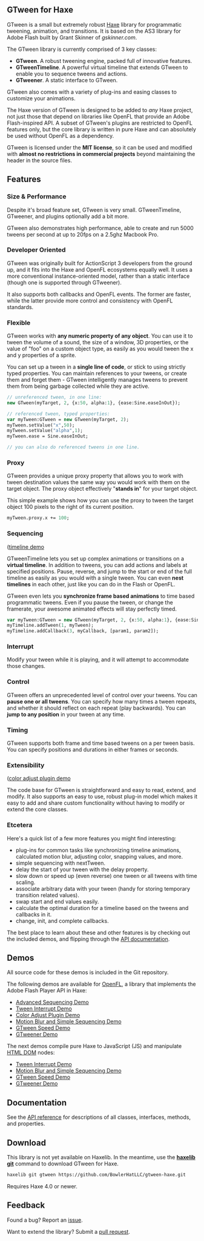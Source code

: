 ## GTween for Haxe

GTween is a small but extremely robust [Haxe](https://haxe.org/) library for programmatic tweening, animation, and transitions. It is based on the AS3 library for Adobe Flash built by Grant Skinner of _gskinner.com_.

The GTween library is currently comprised of 3 key classes:

* **GTween**. A robust tweening engine, packed full of innovative features.
* **GTweenTimeline**. A powerful virtual timeline that extends GTween to enable you to sequence tweens and actions.
* **GTweener**. A static interface to GTween.

GTween also comes with a variety of plug-ins and easing classes to customize your animations.

The Haxe version of GTween is designed to be added to _any_ Haxe project, not just those that depend on libraries like OpenFL that provide an Adobe Flash-inspired API. A subset of GTween's plugins are restricted to OpenFL features only, but the core library is written in pure Haxe and can absolutely be used without OpenFL as a dependency.

GTween is licensed under the **MIT license**, so it can be used and modified with **almost no restrictions in commercial projects** beyond maintaining the header in the source files.

## Features

### Size & Performance

Despite it's broad feature set, GTween is very small. GTweenTimeline, GTweener, and plugins optionally add a bit more.

GTween also demonstrates high performance, able to create and run 5000 tweens per second at up to 20fps on a 2.5ghz Macbook Pro.

### Developer Oriented

GTween was originally built for ActionScript 3 developers from the ground up, and it fits into the Haxe and OpenFL ecosystems equally well. It uses a more conventional instance-oriented model, rather than a static interface (though one is supported through GTweener).

It also supports both callbacks and OpenFL events. The former are faster, while the latter provide more control and consistency with OpenFL standards.

### Flexible

GTween works with **any numeric property of any object**.
You can use it to tween the volume of a sound, the size of a window, 3D properties, or the value of "foo" on a custom object type, as easily as you would tween the x and y properties of a sprite.

You can set up a tween in a **single line of code**, or stick to using strictly typed properties. You can maintain references to your tweens, or create them and forget them - GTween intelligently manages tweens to prevent them from being garbage collected while they are active.

```haxe
// unreferenced tween, in one line:
new GTween(myTarget, 2, {x:50, alpha:1}, {ease:Sine.easeInOut});

// referenced tween, typed properties:
var myTween:GTween = new GTween(myTarget, 2);
myTween.setValue("x",50);
myTween.setValue("alpha",1);
myTween.ease = Sine.easeInOut;

// you can also do referenced tweens in one line.
```

### Proxy

GTween provides a unique proxy property that allows you to work with tween destination values the same way you would work with them on the target object.
The proxy object effectively "**stands in**" for your target object.

This simple example shows how you can use the proxy to tween the target object 100 pixels to the right of its current position.

```haxe
myTween.proxy.x += 100;
```

### Sequencing

([timeline demo](https://bowlerhatllc.github.io/gtween-haxe/samples/openfl/GTweenTimelineDemo/)

GTweenTimeline lets you set up complex animations or transitions on a **virtual timeline**.
In addition to tweens, you can add actions and labels at specified positions.
Pause, reverse, and jump to the start or end of the full timeline as easily as you would with a single tween.
You can even **nest timelines** in each other, just like you can do in the Flash or OpenFL.

GTween even lets you **synchronize frame based animations** to time based programmatic tweens.
Even if you pause the tween, or change the framerate, your awesome animated effects will stay perfectly timed.

```haxe
var myTween:GTween = new GTween(myTarget, 2, {x:50, alpha:1}, {ease:Sine.easeInOut});
myTimeline.addTween(1, myTween);
myTimeline.addCallback(3, myCallback, [param1, param2]);
```

### Interrupt

Modify your tween while it is playing, and it will attempt to accommodate those changes.

### Control

GTween offers an unprecedented level of control over your tweens.
You can **pause one or all tweens**.
You can specify how many times a tween repeats, and whether it should reflect on each repeat (play backwards).
You can **jump to any position** in your tween at any time.

### Timing

GTween supports both frame and time based tweens on a per tween basis. You can specify positions and durations in either frames or seconds.

### Extensibility

([color adjust plugin demo](https://bowlerhatllc.github.io/gtween-haxe/samples/openfl/GTweenColorAdjust/)

The code base for GTween is straightforward and easy to read, extend, and modify. It also supports an easy to use, robust plug-in model which makes it easy to add and share custom functionality without having to modify or extend the core classes.

### Etcetera

Here's a quick list of a few more features you might find interesting:

* plug-ins for common tasks like synchronizing timeline animations, calculated motion blur, adjusting color, snapping values, and more.
* simple sequencing with nextTween.
* delay the start of your tween with the delay property.
* slow down or speed up (even reverse) one tween or all tweens with time scaling.
* associate arbitrary data with your tween (handy for storing temporary transition related values).
* swap start and end values easily.
* calculate the optimal duration for a timeline based on the tweens and callbacks in it.
* change, init, and complete callbacks.

The best place to learn about these and other features is by checking out the included demos, and flipping through the [API documentation](https://bowlerhatllc.github.io/gtween-haxe/api/).

## Demos

All source code for these demos is included in the Git repository.

The following demos are available for [OpenFL](https://openfl.org/), a library that implements the Adobe Flash Player API in Haxe:

* [Advanced Sequencing Demo](https://bowlerhatllc.github.io/gtween-haxe/samples/openfl/GTweenTimelineDemo/)
* [Tween Interrupt Demo](https://bowlerhatllc.github.io/gtween-haxe/samples/openfl/GTweenInterrupt/)
* [Color Adjust Plugin Demo](https://bowlerhatllc.github.io/gtween-haxe/samples/openfl/GTweenColorAdjust/)
* [Motion Blur and Simple Sequencing Demo](https://bowlerhatllc.github.io/gtween-haxe/samples/openfl/GTweenSimpleSequencing/)
* [GTween Speed Demo](https://bowlerhatllc.github.io/gtween-haxe/samples/openfl/GTweenSpeedDemo/)
* [GTweener Demo](https://bowlerhatllc.github.io/gtween-haxe/samples/openfl/GTweenerDemo/)

The next demos compile pure Haxe to JavaScript (JS) and manipulate [HTML DOM](https://developer.mozilla.org/en-US/docs/Web/API/Document_Object_Model/Introduction) nodes:

* [Tween Interrupt Demo](https://bowlerhatllc.github.io/gtween-haxe/samples/js/GTweenInterrupt/)
* [Motion Blur and Simple Sequencing Demo](https://bowlerhatllc.github.io/gtween-haxe/samples/js/GTweenSimpleSequencing/)
* [GTween Speed Demo](https://bowlerhatllc.github.io/gtween-haxe/samples/js/GTweenSpeedDemo/)
* [GTweener Demo](https://bowlerhatllc.github.io/gtween-haxe/samples/js/GTweenerDemo/)

## Documentation

See the [API reference](https://bowlerhatllc.github.io/gtween-haxe/api/) for descriptions of all classes, interfaces, methods, and properties.

## Download

This library is not yet available on Haxelib. In the meantime, use the [**haxelib git**](https://lib.haxe.org/documentation/using-haxelib/#git) command to download GTween for Haxe.

```sh
haxelib git gtween https://github.com/BowlerHatLLC/gtween-haxe.git
```

Requires Haxe 4.0 or newer.

## Feedback

Found a bug? Report an [issue](https://github.com/BowlerHatLLC/gtween-haxe/issues).

Want to extend the library? Submit a [pull request](https://github.com/BowlerHatLLC/gtween-haxe/pulls).

